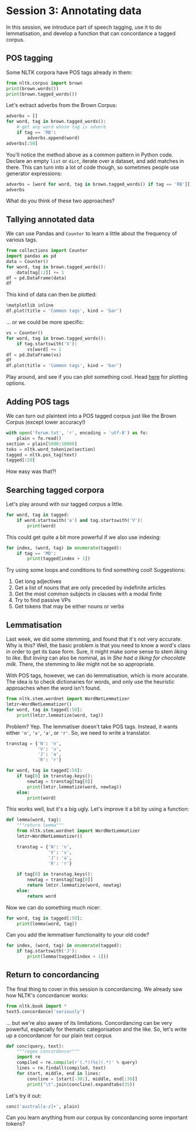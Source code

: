 # Session 3: Annotating data

In this session, we introduce part of speech tagging, use it to do lemmatisation, and develop a function that can concordance a tagged corpus.

## POS tagging

Some NLTK corpora have POS tags already in them:

```python
from nltk.corpus import brown
print(brown.words())
print(brown.tagged_words())
```

Let's extract adverbs from the Brown Corpus:

```python
adverbs = []
for word, tag in brown.tagged_words():
    # get any word whose tag is adverb
    if tag == 'RB':
        adverbs.append(word)
adverbs[:50]
```

You'll notice the method above as a common pattern in Python code. Declare an empty `list` or `dict`, iterate over a dataset, and add matches in there. This can turn into a lot of code though, so sometimes people use generator expressions:

```python
adverbs = [word for word, tag in brown.tagged_words() if tag == 'RB'][:50]
adverbs
```

What do you think of these two approaches?

## Tallying annotated data

We can use Pandas and `Counter` to learn a little about the frequency of various tags.

```python
from collections import Counter
import pandas as pd
data = Counter()
for word, tag in brown.tagged_words():
    data[tag[:2]] += 1
df = pd.DataFrame(data)
df
```

This kind of data can then be plotted:

```python
%matplotlib inline
df.plot(title = 'Common tags', kind = 'bar')
```

... or we could be more specific:

```python
vs = Counter()
for word, tag in brown.tagged_words():
    if tag.startswith('V'):
        vs[word] += 1
df = pd.DataFrame(vs)
df
df.plot(title = 'Common tags', kind = 'bar')
```

Play around, and see if you can plot something cool. Head [here](http://pandas.pydata.org/pandas-docs/stable/generated/pandas.DataFrame.plot.html) for plotting options.

## Adding POS tags

We can turn out plaintext into a POS tagged corpus just like the Brown Corpus (except lower accuracy!)

```python
with open('forum.txt', 'r', encoding = 'utf-8') as fo:
    plain = fo.read()
section = plain[5000:10000]
toks = nltk.word_tokenize(section)
tagged = nltk.pos_tag(text)
tagged[:20]
```

How easy was that?!

## Searching tagged corpora

Let's play around with our tagged corpus a little.

```python
for word, tag in tagged:
    if word.startswith('a') and tag.startswith('V'):
        print(word)
```

This could get quite a bit more powerful if we also use indexing:

```python
for index, (word, tag) in enumerate(tagged):
    if tag == 'MD':
        print(tagged[index + 1])
```

Try using some loops and conditions to find something cool! Suggestions:

1. Get long adjectives
2. Get a list of nouns that are only preceded by indefinite articles
3. Get the most common subjects in clauses with a modal finite
4. Try to find passive VPs
5. Get tokens that may be either nouns or verbs

## Lemmatisation

Last week, we did some stemming, and found that it's not very accurate. Why is this? Well, the basic problem is that you need to know a word's class in order to get its base form. Sure, it might make some sense to stem *liking* to *like*. But *loving* can also be nominal, as in *She had a liking for chocolate milk*. There, the stemming to *like* might not be so appropriate.

With POS tags, however, we can do lemmatisation, which is more accurate. The idea is to check dictionaries for words, and only use the heuristic approaches when the word isn't found.

```python
from nltk.stem.wordnet import WordNetLemmatizer
lmtzr=WordNetLemmatizer()
for word, tag in tagged[:50]:
    print(lmtzr.lemmatize(word, tag))
```

Problem? Yep. The lemmatiser doesn't take POS tags. Instead, it wants either `'n'`, `'v'`, `'a'`, or `'r'`. So, we need to write a translator.

```python
transtag = {'N': 'n',
            'V': 'v',
            'J': 'a',
            'R': 'r'}

for word, tag in tagged[:50]:
    if tag[0] in transtag.keys():
        newtag = transtag[tag[0]]
        print(lmtzr.lemmatize(word, newtag))
    else:
        print(word)
```

This works well, but it's a big ugly. Let's improve it a bit by using a function:

```python
def lemma(word, tag):
    """return lemma"""
    from nltk.stem.wordnet import WordNetLemmatizer
    lmtzr=WordNetLemmatizer()

    transtag = {'N': 'n',
                'V': 'v',
                'J': 'a',
                'R': 'r'}
    
    if tag[0] in transtag.keys():
        newtag = transtag[tag[0]]
        return lmtzr.lemmatize(word, newtag)
    else:
        return word
```

Now we can do something much nicer:

```python
for word, tag in tagged[:50]:
    print(lemma(word, tag))
```

Can you add the lemmatiser functionality to your old code?


```python
for index, (word, tag) in enumerate(tagged):
    if tag.startswith('J'):
        print(lemma(tagged[index + 1]))
```
## Return to concordancing

The final thing to cover in this session is concordancing. We already saw how NLTK's concordancer works:

```python
from nltk.book import *
text5.concordance('seriously')
```

... but we're also aware of its limitations. Concordancing can be very powerful, especially for thematic categorisation and the like. So, let's write up a concordancer for our plain text corpus

```python
def conc(query, text):
    """regex concordancer"""
    import re
    compiled = re.compile(r'(.*)(%s)(.*)' % query)
    lines = re.findall(compiled, text)
    for start, middle, end in lines:
        concline = [start[-30:], middle, end[:30]]
        print("\t".join(concline).expandtabs(35))
```

Let's try it out:

```python
conc('austral[a-z]+', plain)
```

Can you learn anything from our corpus by concordancing some important tokens?
